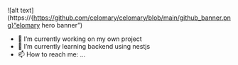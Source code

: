 ![alt text](https://{https://github.com/celomary/celomary/blob/main/github_banner.png}“elomary hero banner”)
- 🔭 I’m currently working on my own project
- 🌱 I’m currently learning backend using nestjs
- 📫 How to reach me: ...

